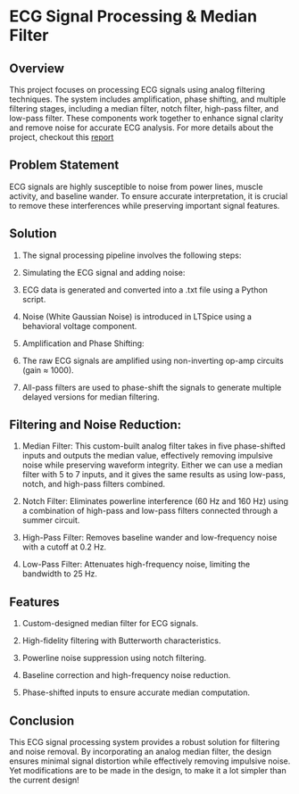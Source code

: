 # ECG Signal Processing & Median Filter

## Overview

This project focuses on processing ECG signals using analog  filtering techniques. The system includes amplification, phase shifting, and multiple filtering stages, including a median filter, notch filter, high-pass filter, and low-pass filter. These components work together to enhance signal clarity and remove noise for accurate ECG analysis. For more details about the project, checkout this [report](https://docs.google.com/document/d/1m3WGtXcJivpxO5Qh31EQCQH-g_JgQbG-oU1WNG2gprk/edit?tab=t.0)

## Problem Statement

ECG signals are highly susceptible to noise from power lines, muscle activity, and baseline wander. To ensure accurate interpretation, it is crucial to remove these interferences while preserving important signal features.

## Solution

1. The signal processing pipeline involves the following steps:

2. Simulating the ECG signal and adding noise:

3. ECG data is generated and converted into a .txt file using a Python script.

4. Noise (White Gaussian Noise) is introduced in LTSpice using a behavioral voltage component.

5. Amplification and Phase Shifting:

6. The raw ECG signals are amplified using non-inverting op-amp circuits (gain ≈ 1000).

7. All-pass filters are used to phase-shift the signals to generate multiple delayed versions for median filtering.

## Filtering and Noise Reduction:

1. Median Filter: This custom-built analog filter takes in five phase-shifted inputs and outputs the median value, effectively removing impulsive noise while preserving waveform integrity. Either we can use a median filter with 5 to 7 inputs, and it gives the same results as using low-pass, notch, and high-pass filters combined.

2. Notch Filter: Eliminates powerline interference (60 Hz and 160 Hz) using a combination of high-pass and low-pass filters connected through a summer circuit.

3. High-Pass Filter: Removes baseline wander and low-frequency noise with a cutoff at 0.2 Hz.

4. Low-Pass Filter: Attenuates high-frequency noise, limiting the bandwidth to 25 Hz.

## Features

1. Custom-designed median filter for ECG signals.

2. High-fidelity filtering with Butterworth characteristics.

3. Powerline noise suppression using notch filtering.

4. Baseline correction and high-frequency noise reduction.

5. Phase-shifted inputs to ensure accurate median computation.

## Conclusion

This ECG signal processing system provides a robust solution for filtering and noise removal. By incorporating an analog median filter, the design ensures minimal signal distortion while effectively removing impulsive noise. Yet modifications are to be made in the design, to make it a lot simpler than the current design!
